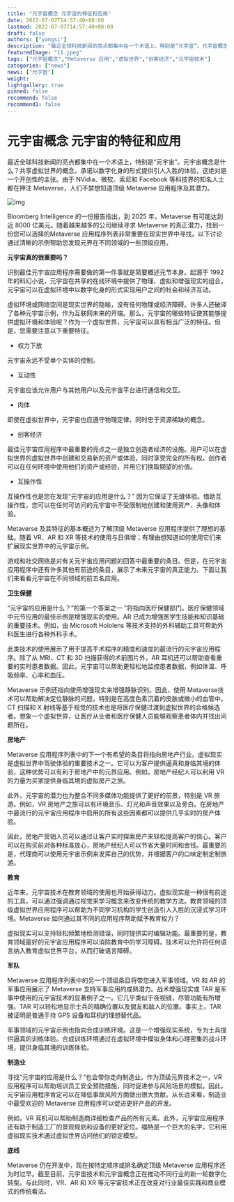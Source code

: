 ```yaml
---
title: "元宇宙概念 元宇宙的特征和应用"
date: 2022-07-07T14:57:40+08:00
lastmod: 2022-07-07T14:57:40+08:00
draft: false
authors: ["yangsi"]
description: "最近全球科技新闻的亮点都集中在一个术语上，特别是“元宇宙”。元宇宙概念是什么？共享虚拟世界的概念，承诺以数字化身的形式提供引人入胜的体验，这绝对是一个开创性的主张。由于 NVidia、微软、索尼和 Facebook 等科技界的知名人士都在押注 Metaverse，人们不禁想知道顶级 Metaverse 应用程序及其潜力。"
featuredImage: "11.jpeg"
tags: ["元宇宙概念","Metaverse 应用","虚拟世界","创客经济","元宇宙技术"]
categories: ["news"]
news: ["元宇宙"]
weight: 
lightgallery: true
pinned: false
recommend: false
recommend1: false
---
```


# 元宇宙概念 元宇宙的特征和应用

最近全球科技新闻的亮点都集中在一个术语上，特别是“元宇宙”。元宇宙概念是什么？共享虚拟世界的概念，承诺以数字化身的形式提供引人入胜的体验，这绝对是一个开创性的主张。由于 NVidia、微软、索尼和 Facebook 等科技界的知名人士都在押注 Metaverse，人们不禁想知道顶级 Metaverse 应用程序及其潜力。

![img](https://p5.itc.cn/q_70/images01/20220610/84bba84d5ccc463e898ad75fd38766ec.jpeg)

Bloomberg Intelligence 的一份报告指出，到 2025 年，Metaverse 有可能达到近 8000 亿美元。随着越来越多的公司继续寻求 Metaverse 的真正潜力，找到一份您可以选择的Metaverse 应用程序列表非常重要在现实世界中寻找。以下讨论通过清晰的示例帮助您发现元界在不同领域的一些顶级应用。

**元宇宙真的很重要吗？**

识别最佳元宇宙应用程序需要做的第一件事就是简要概述元节本身。起源于 1992 年的科幻小说，元宇宙在共享的在线环境中提供了物理、虚拟和增强现实的组合。元宇宙可以在虚拟环境中以数字化身的形式实现用户之间的社会和经济互动。

虚拟环境或网络空间是现实世界的隐喻，没有任何物理或经济障碍。许多人还破译了各种元宇宙示例，作为互联网未来的开端。那么，元宇宙的哪些特征使其能够提供虚拟环境和体验呢？作为一个虚拟世界，元宇宙可以具有相当广泛的特征。但是，您需要注意以下重要特征。

- 权力下放

元宇宙永远不受单个实体的控制。

- 互动性

元宇宙应该允许用户与其他用户以及元宇宙平台进行通信和交互。

- 肉体

即使在虚拟世界中，元宇宙也应遵守物理定律，同时忠于资源稀缺的概念。

- 创客经济

最佳元宇宙应用程序中最重要的亮点之一是独立创造者经济的设施。用户可以在虚拟世界的虚拟世界中创建和交易新的资产或体验，同时享受完全的所有权。创作者可以在任何环境中使用他们的资产或经验，并用它们换取期望的价值。

- 互操作性

互操作性也是您在发现“元宇宙的应用是什么？” 因为它保证了无缝体验。借助互操作性，您可以在任何可访问的元宇宙中不受限制地创建和使用资产、头像和体验。

Metaverse 及其特征的基本概述为了解顶级 Metaverse 应用程序提供了理想的基础。随着 VR、AR 和 XR 等技术的使用与日俱增；有理由想知道如何使用它们来扩展现实世界中的元宇宙示例。

游戏和社交网络是对有关元宇宙应用问题的回答中最重要的条目。但是，在元宇宙应用程序中还有许多其他有前途的条目，展示了未来元宇宙的真正能力。下面让我们来看看元宇宙在不同领域的前五名应用。

**卫生保健**

“元宇宙的应用是什么？”的第一个答案之一 ”将指向医疗保健部门。医疗保健领域中元节应用的最佳示例是增强现实的使用。AR 已成为增强医学生技能和知识基础的重要技术。例如，由 Microsoft Hololens 等技术支持的外科辅助工具可帮助外科医生进行各种外科手术。

此类技术的使用展示了用于提高手术程序的精度和速度的最流行的元宇宙应用程序。除了从 MRI、CT 和 3D 扫描获得的术前图片外，AR 耳机还可以帮助查看重要的实时患者数据。因此，元宇宙可以帮助更轻松地监控患者数据，例如体温、呼吸频率、心率和血压。

Metaverse 示例还指向使用增强现实来增强静脉识别。因此，使用 Metaverse技术可以帮助解决定位静脉的问题，特别是在高度色素沉着的皮肤或微小的血管中。CT 扫描和 X 射线等基于视觉的技术也是将医疗保健过渡到虚拟世界的合格候选者。想象一个虚拟世界，让医疗从业者和医疗保健人员能够观察患者体内并找出问题所在。

**房地产**

Metaverse 应用程序列表中的下一个有希望的条目将指向房地产行业。虚拟现实是虚拟世界中驾驶体验的重要技术之一。它可以为客户提供逼真和身临其境的体验，这种优势可以有利于房地产中的元界应用。例如，房地产经纪人可以利用 VR 的力量为买家提供身临其境的虚拟房产之旅。

此外，元宇宙的潜力也为整合不同多媒体功能提供了更好的前景，特别是 VR 旅游。例如，VR 房地产之旅可以有环境音乐、灯光和声音效果以及旁白。在房地产中最流行的元宇宙应用程序中启用的所有这些因素都可以提供几乎实时的房产体验。

因此，房地产营销人员可以通过让客户实时探索房产来轻松提高客户的信心。客户可以在购买前对各种标准放心，房地产经纪人可以节省大量时间和金钱。最重要的是，代理商可以使用元宇宙示例来发挥自己的优势，并根据客户的口味定制定制旅游。

**教育**

近年来，元宇宙技术在教育领域的使用也开始获得动力。虚拟现实是一种很有前途的工具，可以通过强调通过视觉来学习概念来改变传统的教学方法。教育领域的顶级虚拟世界应用程序可以帮助为不同学习机构的学生创造引人入胜的沉浸式学习环境。Metaverse 如何通过其不同的应用程序帮助赋予教育权力？

虚拟现实可以支持轻松频繁地检测错误，同时提供实时编辑功能。最重要的是，教育领域最好的元宇宙应用程序可以消除教育中的学习障碍。技术可以允许将任何语言纳入教育虚拟世界平台，从而打破语言障碍。

**军队**

Metaverse 应用程序列表中的另一个顶级条目将带您进入军事领域。VR 和 AR 的军事应用展示了 Metaverse 支持军事应用的成熟潜力。战术增强现实或 TAR 是军事中使用的元宇宙技术的显著例子之一。它几乎类似于夜视镜，尽管功能有所增强。TAR 可以轻松地显示士兵的精确位置以及盟友和敌人的位置。事实上，TAR 被证明是普通手持 GPS 设备和耳机的理想替代品。

军事领域的元宇宙示例也指向合成训练环境。这是一个增强现实系统，专为士兵提供逼真的训练体验。合成训练环境通过在虚拟环境中模拟身体和心理密集的战斗环境，提供身临其境的训练体验。

**制造业**

寻找“元宇宙的应用是什么？”也会带你走向制造业。作为顶级元界技术之一，VR 应用程序可以帮助培训员工安全预防措施，同时促进参与风险场景的模拟。因此，元宇宙应用程序肯定可以在降低事故风险方面做出很大贡献。从长远来看，制造业中最受欢迎的 Metaverse 应用程序可以促进更好产品的开发。

例如，VR 耳机可以帮助制造商详细检查产品的所有元素。此外，元宇宙应用程序还有助于制造工厂的景观规划和设备的更好定位。福特是一个巨大的名字，它利用虚拟现实技术通过虚拟世界访问他们的锁定模型。

**底线**

Metaverse 仍在开发中，现在按特定顺序或排名确定顶级 Metaverse 应用程序还为时过早。截至目前，元宇宙技术和元宇宙概念正在推动不同行业的新一轮数字化转型。与此同时，VR、AR 和 XR 等元宇宙技术正在改变对行业最佳实践和商业模式的传统看法。